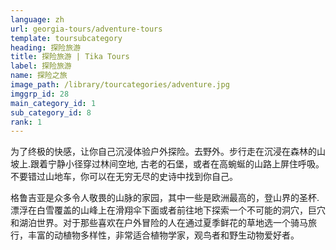 ```yaml
---
language: zh
url: georgia-tours/adventure-tours
template: toursubcategory
heading: 探险旅游
title: 探险旅游 | Tika Tours
label: 探险旅游
name: 探险之旅
image_path: /library/tourcategories/adventure.jpg
imggrp_id: 28
main_category_id: 1
sub_category_id: 8
rank: 1
---
```

<div class="row content-row"><!-- 1483 (0)-->

</div>

<div class="row content-row"><!-- 1484 (3)-->
<div class="col-12 col-sm-6 col-md-6"><!-- 1978 -->

为了终极的快感，让你自己沉浸体验户外探险。去野外。步行走在沉浸在森林的山坡上.跟着宁静小径穿过林间空地, 古老的石堡，或者在高蜿蜒的山路上屏住呼吸。不要错过山地车，你可以在无穷无尽的史诗中找到你自己。

</div>

<div class="col-12 col-sm-6 col-md-6"><!-- 1979 -->

格鲁吉亚是众多令人敬畏的山脉的家园，其中一些是欧洲最高的，登山界的圣杯. 漂浮在白雪覆盖的山峰上在滑翔伞下面或者前往地下探索一个不可能的洞穴，巨穴和湖泊世界。对于那些喜欢在户外冒险的人在通过夏季鲜花的草地选一个骑马旅行，丰富的动植物多样性，非常适合植物学家，观鸟者和野生动物爱好者。


</div>

</div>

